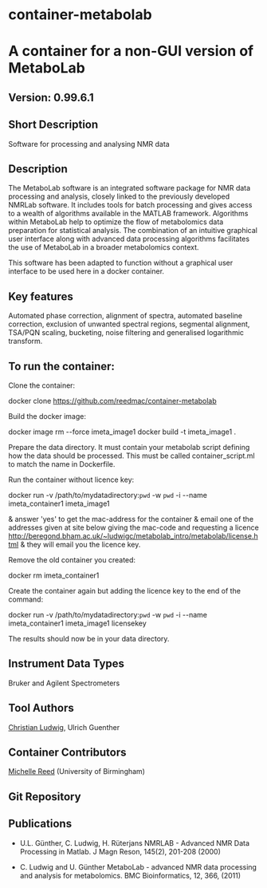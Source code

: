 # container-metabolab

# A container for a non-GUI version of MetaboLab 

## Version: 0.99.6.1 

## Short Description
 Software for processing and analysing NMR data

## Description
The MetaboLab software is an integrated software package for NMR data processing and analysis, closely linked to the previously developed NMRLab software. It includes tools for batch processing and gives access to a wealth of algorithms available in the MATLAB framework. Algorithms within MetaboLab help to optimize the flow of metabolomics data preparation for statistical analysis. The combination of an intuitive graphical user interface along with advanced data processing algorithms facilitates the use of MetaboLab in a broader metabolomics context.

This software has been adapted to function without a graphical user interface to be used here in a docker container.

## Key features

Automated phase correction, alignment of spectra, automated baseline correction, exclusion of unwanted spectral regions, segmental alignment, TSA/PQN scaling, bucketing, noise filtering and generalised logarithmic transform. 


## To run the container:

Clone the container:

docker clone https://github.com/reedmac/container-metabolab


Build the docker image:

docker image rm --force imeta_image1
docker build -t imeta_image1 .


Prepare the data directory. It must contain your metabolab script defining how the data should be processed. This must be called container_script.ml to match the name in Dockerfile.


Run the container without licence key:

docker  run  -v /path/to/mydatadirectory:`pwd` -w `pwd` -i --name imeta_container1 imeta_image1

& answer 'yes' to get the mac-address for the container
& email one of the addresses given at site below giving the mac-code and requesting a licence
http://beregond.bham.ac.uk/~ludwigc/metabolab_intro/metabolab/license.html
& they will email you the licence key.


Remove the old container you created:

docker rm imeta_container1


Create the container again but adding the licence key to the end of the command:

docker  run  -v /path/to/mydatadirectory:`pwd` -w `pwd` -i --name imeta_container1 imeta_image1  licensekey


The results should now be in your data directory.



## Instrument Data Types

Bruker and Agilent Spectrometers 

## Tool Authors

[Christian Ludwig](https://github/ludwigc),
Ulrich Guenther


## Container Contributors

[Michelle Reed](https://github.com/reedmac) (University of Birmingham)

## Git Repository


## Publications

- U.L. Günther, C. Ludwig, H. Rüterjans NMRLAB - Advanced NMR Data Processing in Matlab. J Magn Reson, 145(2), 201-208 (2000)

- C. Ludwig and U. Günther MetaboLab - advanced NMR data processing and analysis for metabolomics. BMC Bioinformatics, 12, 366, (2011)


